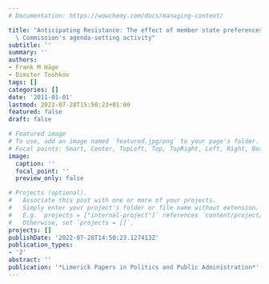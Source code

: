 ```yaml
---
# Documentation: https://wowchemy.com/docs/managing-content/

title: "Anticipating Resistance: The effect of member state preferences on the European\
  \ Commission's agenda-setting activity"
subtitle: ''
summary: ''
authors:
- Frank M Häge
- Dimiter Toshkov
tags: []
categories: []
date: '2011-01-01'
lastmod: 2022-07-28T15:50:23+01:00
featured: false
draft: false

# Featured image
# To use, add an image named `featured.jpg/png` to your page's folder.
# Focal points: Smart, Center, TopLeft, Top, TopRight, Left, Right, BottomLeft, Bottom, BottomRight.
image:
  caption: ''
  focal_point: ''
  preview_only: false

# Projects (optional).
#   Associate this post with one or more of your projects.
#   Simply enter your project's folder or file name without extension.
#   E.g. `projects = ["internal-project"]` references `content/project/deep-learning/index.md`.
#   Otherwise, set `projects = []`.
projects: []
publishDate: '2022-07-28T14:50:23.127413Z'
publication_types:
- '2'
abstract: ''
publication: '*Limerick Papers in Politics and Public Administration*'
---
```


